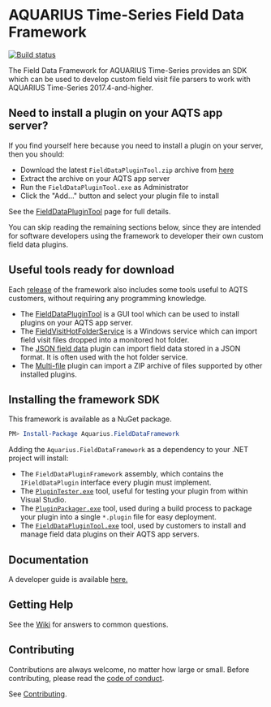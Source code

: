 # AQUARIUS Time-Series Field Data Framework

[![Build status](https://ci.appveyor.com/api/projects/status/eyoi121elrhtynw3/branch/master?svg=true)](https://ci.appveyor.com/project/SystemsAdministrator/aquarius-field-data-framework/branch/master)

The Field Data Framework for AQUARIUS Time-Series provides an SDK which can be used to develop custom field visit file parsers to work with AQUARIUS Time-Series 2017.4-and-higher.

## Need to install a plugin on your AQTS app server?

If you find yourself here because you need to install a plugin on your server, then you should: 
- Download the latest `FieldDataPluginTool.zip` archive from [here](../../releases/latest)
- Extract the archive on your AQTS app server
- Run the `FieldDataPluginTool.exe` as Administrator
- Click the "Add..." button and select your plugin file to install

See the [FieldDataPluginTool](./src/FieldDataPluginTool/Readme.md) page for full details.

You can skip reading the remaining sections below, since they are intended for software developers using the framework to developer their own custom field data plugins.

## Useful tools ready for download

Each [release](../../releases/latest) of the framework also includes some tools useful to AQTS customers, without requiring any programming knowledge.

- The [FieldDataPluginTool](./src/FieldDataPluginTool/Readme.md) is a GUI tool which can be used to install plugins on your AQTS app server.
- The [FieldVisitHotFolderService](./src/FieldVisitHotFolderService/Readme.md) is a Windows service which can import field visit files dropped into a monitored hot folder.
- The [JSON field data](./src/JsonFieldData/Readme.md) plugin can import field data stored in a JSON format. It is often used with the hot folder service.
- The [Multi-file](./src/MultiFile/Readme.md) plugin can import a ZIP archive of files supported by other installed plugins.

## Installing the framework SDK

This framework is available as a NuGet package.

```Powershell
PM> Install-Package Aquarius.FieldDataFramework
```

Adding the `Aquarius.FieldDataFramework` as a dependency to your .NET project will install:
- The `FieldDataPluginFramework` assembly, which contains the `IFieldDataPlugin` interface every plugin must implement.
- The [`PluginTester.exe`](src/PluginTester) tool, useful for testing your plugin from within Visual Studio.
- The [`PluginPackager.exe`](src/PluginPackager) tool, used during a build process to package your plugin into a single `*.plugin` file for easy deployment.
- The [`FieldDataPluginTool.exe`](src/FieldDataPluginTool) tool, used by customers to install and manage field data plugins on their AQTS app servers.

## Documentation

A developer guide is available [here.](docs/)

## Getting Help

See the [Wiki](https://github.com/AquaticInformatics/aquarius-field-data-framework/wiki) for answers to common questions.

## Contributing

Contributions are always welcome, no matter how large or small. Before contributing, please read the [code of conduct](CODE_OF_CONDUCT.md).

See [Contributing](CONTRIBUTING.md).
